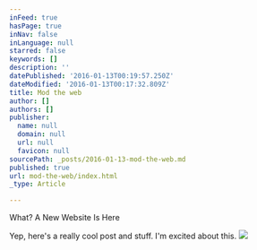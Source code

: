 ```yaml
---
inFeed: true
hasPage: true
inNav: false
inLanguage: null
starred: false
keywords: []
description: ''
datePublished: '2016-01-13T00:19:57.250Z'
dateModified: '2016-01-13T00:17:32.809Z'
title: Mod the web
author: []
authors: []
publisher:
  name: null
  domain: null
  url: null
  favicon: null
sourcePath: _posts/2016-01-13-mod-the-web.md
published: true
url: mod-the-web/index.html
_type: Article

---
```

What? A New Website Is Here

Yep, here's a really cool post and stuff. I'm excited about this.
![](https://the-grid-user-content.s3-us-west-2.amazonaws.com/4c286c50-8095-419c-87bb-c5fbcd4a930d.jpg)